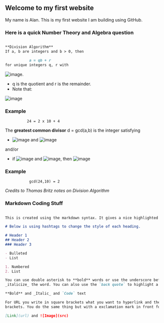 ## Welcome to my first website

My name is Alan. This is my first website I am building using GitHub.

### Here is a quick Number Theory and Algebra question


```markdown

**Division Algorithm**
If a, b are integers and b > 0, then 

           a = qb + r
for unique integers q, r with 
```
![image](https://user-images.githubusercontent.com/61341916/125445536-7f518e53-4142-4dff-9e0a-8b5200886444.gif).

- q is the quotient and r is the remainder.
- Note that:

![image](https://user-images.githubusercontent.com/61341916/125444737-97961987-de3a-4a9e-a01b-fc4e1a0a6fcb.gif)

### Example

              24 = 2 x 10 + 4
          
The **greatest common divisor** d = gcd(a,b) is the integer satisfying

- ![image](https://user-images.githubusercontent.com/61341916/125447202-0fb5eb52-f5d2-4f7b-8606-0bc8207d08fd.gif) and ![image](https://user-images.githubusercontent.com/61341916/125447278-b7b829f9-fe4d-4034-a303-86d42509c45b.gif)

and/or

- if ![image](https://user-images.githubusercontent.com/61341916/125447330-458634f0-3930-475a-930c-fc33d8644fce.gif)  and  ![image](https://user-images.githubusercontent.com/61341916/125447363-9bebc866-af2f-483b-850d-789da0cc2ad9.gif), then  ![image](https://user-images.githubusercontent.com/61341916/125447385-5d6d8f79-fe9d-44b5-a0e6-beba5fa9e2b7.gif)

### Example

               gcd(24,10) = 2
               
_Credits to Thomas Britz notes on Division Algorithm_
          

### Markdown Coding Stuff

```markdown

This is created using the markdown syntax. It gives a nice highlighted box to write in.

# Below is using hashtags to change the style of each heading.

# Header 1
## Header 2
### Header 3

- Bulleted
- List

1. Numbered
2. List

You can use double asterisk to **bold** words or use the underscore before and after for 
_italicize_ the word. You can also use the `back quote` to highlight a text in red.

**Bold** and _Italic_ and `Code` text

For URL you write in square brackets what you want to hyperlink and the url in parentheses/round 
brackets. You do the same thing but with a exclamation mark in front for images.

[Link](url) and ![Image](src)
```


